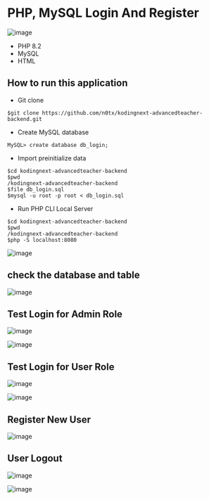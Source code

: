 # PHP, MySQL Login And Register

![image](https://github.com/user-attachments/assets/a10d386b-bd09-40fd-811c-0c307ac24cae)

- PHP 8.2
- MySQL
- HTML

## How to run this application

- Git clone
```
$git clone https://github.com/n0tx/kodingnext-advancedteacher-backend.git
```
- Create MySQL database
```
MySQL> create database db_login;
```

- Import preinitialize data
```
$cd kodingnext-advancedteacher-backend
$pwd
/kodingnext-advancedteacher-backend
$file db_login.sql
$mysql -u root -p root < db_login.sql
```

- Run PHP CLI Local Server
```
$cd kodingnext-advancedteacher-backend
$pwd
/kodingnext-advancedteacher-backend
$php -S localhost:8080
```

![image](https://github.com/user-attachments/assets/add23dd9-73d7-406f-845e-daf3df25f047)


## check the database and table

![image](https://github.com/user-attachments/assets/99084a85-afbc-4e34-8fe2-3ca5e6df6b05)


## Test Login for Admin Role 
![image](https://github.com/user-attachments/assets/2d583197-a2ae-417e-b545-70df542cbac0)

![image](https://github.com/user-attachments/assets/1610fa4b-d970-4a4d-b57e-31eeb2e281fc)



## Test Login for User Role

![image](https://github.com/user-attachments/assets/985319e0-c8ec-4eb2-9232-71aefcc729f8)

![image](https://github.com/user-attachments/assets/6ce9d61a-c0d4-410f-b49c-948dfb9b0392)



## Register New User

![image](https://github.com/user-attachments/assets/4525f7e4-76d0-4f68-8901-5f53dcede6f8)

## User Logout

![image](https://github.com/user-attachments/assets/fac42e74-e5d1-47f7-aa42-c75bc8c59b13)


![image](https://github.com/user-attachments/assets/bc673a05-8c0c-46f3-b5f1-311b5369e28d)





